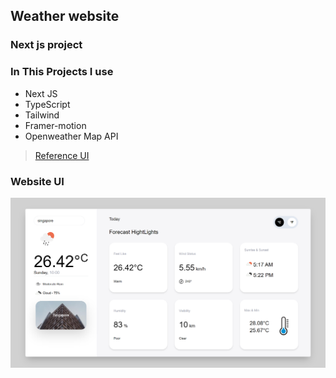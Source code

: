 ## Weather website

### Next js project

### In This Projects I use

- Next JS
- TypeScript
- Tailwind
- Framer-motion
- Openweather Map API

> [Reference UI](https://dribbble.com/shots/10460680-Weather-App?utm_source=Clipboard_Shot&utm_campaign=mikhaltsov23&utm_content=Weather%20App&utm_medium=Social_Share&utm_source=Clipboard_Shot&utm_campaign=mikhaltsov23&utm_content=Weather%20App&utm_medium=Social_Share&utm_source=Clipboard_Shot&utm_campaign=mikhaltsov23&utm_content=Weather%20App&utm_medium=Social_Share&utm_source=Clipboard_Shot&utm_campaign=mikhaltsov23&utm_content=Weather%20App&utm_medium=Social_Share)

### Website UI

![UI](UI.png)
